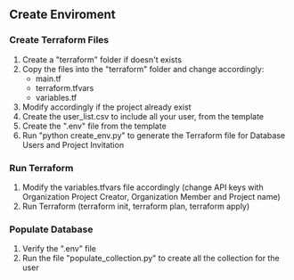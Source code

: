 
## Create Enviroment

### Create Terraform Files
1. Create a "terraform" folder if doesn't exists
2. Copy the files into the "terraform" folder and change accordingly:
    - main.tf
    - terraform.tfvars
    - variables.tf
3. Modify accordingly if the project already exist
4. Create the user_list.csv to include all your user, from the template
5. Create the ".env" file from the template
6. Run "python create_env.py" to generate the Terraform file for Database Users and Project Invitation


### Run Terraform
1. Modify the variables.tfvars file accordingly (change API keys with Organization Project Creator, Organization Member and Project name)
2. Run Terraform (terraform init, terraform plan, terraform apply)


### Populate Database
1. Verify the ".env" file
2. Run the file "populate_collection.py" to create all the collection for the user
